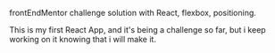 frontEndMentor challenge solution with React, flexbox, positioning.


This is my first React App, and it's being a challenge so far, but i keep working on it knowing that i will make it.
